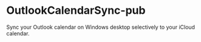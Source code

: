 # OutlookCalendarSync-pub
Sync your Outlook calendar on Windows desktop selectively to your iCloud calendar.
